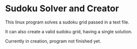 # Sudoku Solver and Creator

This linux program solves a sudoku grid passed in a text file.

It can also create a valid sudoku grid, having a single solution.

Currently in creation, program not finished yet.
